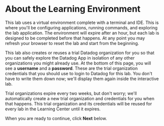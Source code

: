 About the Learning Environment
===
This lab uses a virtual environment complete with a terminal and IDE. This is where you'll be configuring applications, running commands, and exploring the lab application. The environment will expire after an hour, but each lab is designed to be completed before that happens. At any point you may refresh your browser to reset the lab and start from the beginning.

This lab also creates or reuses a trial Datadog organization for you so that you can safely explore the Datadog App in isolation of any other organizations you might already use. At the bottom of this page, you will see a **username** and a **password**. These are the trial organization credentials that you should use to login to Datadog for this lab. You don't have to write them down now; we'll display them again inside the interactive lab.

Trial organizations expire every two weeks, but don't worry; we'll automatically create a new trial organization and credentials for you when that happens. This trial organization and its credentials will be reused for every lab in the Learning Center until it expires.

When you are ready to continue, click **Next** below.